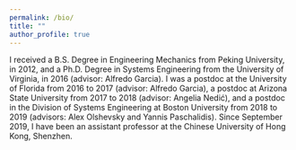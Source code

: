 ```yaml
---
permalink: /bio/
title: ""
author_profile: true
---
```


I received a B.S. Degree in Engineering Mechanics from Peking University, in 2012, and a Ph.D. Degree in Systems Engineering from the University of Virginia, in 2016 (advisor: Alfredo Garcia). I was a postdoc at the University of Florida from 2016 to 2017 (advisor: Alfredo Garcia), a postdoc at Arizona State University from 2017 to 2018 (advisor: Angelia Nedić), and a postdoc in the Division of Systems Engineering at Boston University from 2018 to 2019  (advisors: Alex Olshevsky and Yannis Paschalidis). Since September 2019, I have been an assistant professor at the Chinese University of Hong Kong, Shenzhen.
